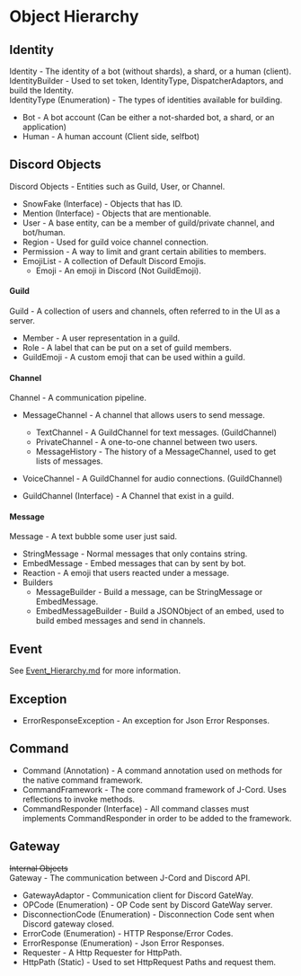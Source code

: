 # Object Hierarchy

## Identity
Identity - The identity of a bot (without shards), a shard, or a human (client).
<br />
IdentityBuilder - Used to set token, IdentityType, DispatcherAdaptors,
and build the Identity.
<br />
IdentityType (Enumeration) - The types of identities available for building.
 - Bot - A bot account (Can be either a not-sharded bot, a shard, or an application)
 - Human - A human account (Client side, selfbot)

## Discord Objects
Discord Objects - Entities such as Guild, User, or Channel.
 - SnowFake (Interface) - Objects that has ID.
 - Mention (Interface) - Objects that are mentionable.
 - User - A base entity, can be a member of guild/private channel, and bot/human.
 - Region - Used for guild voice channel connection.
 - Permission - A way to limit and grant certain abilities to members.
 - EmojiList - A collection of Default Discord Emojis.
   - Emoji - An emoji in Discord (Not GuildEmoji).

#### Guild
Guild - A collection of users and channels, often referred to in the UI as a server.
 - Member - A user representation in a guild.
 - Role - A label that can be put on a set of guild members.
 - GuildEmoji - A custom emoji that can be used within a guild.

#### Channel
Channel - A communication pipeline.
 - MessageChannel - A channel that allows users to send message.
   - TextChannel - A GuildChannel for text messages. (GuildChannel)
   - PrivateChannel - A one-to-one channel between two users.
   - MessageHistory - The history of a MessageChannel, used to get lists of messages.

 - VoiceChannel - A GuildChannel for audio connections. (GuildChannel)
 - GuildChannel (Interface) - A Channel that exist in a guild.

#### Message
Message - A text bubble some user just said.
 - StringMessage - Normal messages that only contains string.
 - EmbedMessage - Embed messages that can by sent by bot.
 - Reaction - A emoji that users reacted under a message.
 - Builders
   - MessageBuilder - Build a message, can be StringMessage or EmbedMessage.
   - EmbedMessageBuilder - Build a JSONObject of an embed, used to build
     embed messages and send in channels.

## Event
See [Event_Hierarchy.md](/docs/Event_Hierarchy.md) for more information.

## Exception
 - ErrorResponseException - An exception for Json Error Responses.

## Command
 - Command (Annotation) -  A command annotation used on methods for the native command framework.
 - CommandFramework - The core command framework of J-Cord. Uses reflections to invoke methods.
 - CommandResponder (Interface) - All command classes must implements CommandResponder in order to be added to the framework.

## Gateway
 ~~Internal Objects~~
<br />
Gateway - The communication between J-Cord and Discord API.
 - GatewayAdaptor - Communication client for Discord GateWay.
 - OPCode (Enumeration) - OP Code sent by Discord GateWay server.
 - DisconnectionCode (Enumeration) - Disconnection Code sent when Discord gateway closed.
 - ErrorCode (Enumeration) - HTTP Response/Error Codes.
 - ErrorResponse (Enumeration) - Json Error Responses.
 - Requester - A Http Requester for HttpPath.
 - HttpPath (Static) - Used to set HttpRequest Paths and request them.
